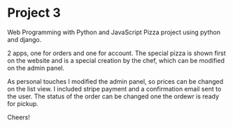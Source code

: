 # Project 3

Web Programming with Python and JavaScript
Pizza project using python and django.

2 apps, one for orders and one for account.
The special pizza is shown first on the website and is a special creation by the chef, which can be modified on the admin panel.

As personal touches I modified the admin panel, so prices can be changed on the list view.
I included stripe payment and a confirmation email sent to the user.
The status of the order can be changed one the ordewr is ready for pickup.

Cheers!
